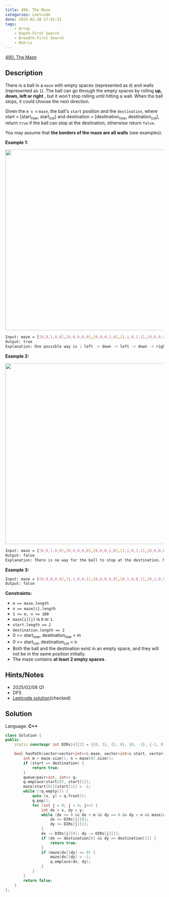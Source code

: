 ```yaml
---
title: 490. The Maze
categories: Leetcode
date: 2025-02-20 17:41:31
tags:
    - Array
    - Depth-First Search
    - Breadth-First Search
    - Matrix
---
```


[490. The Maze](https://leetcode.com/problems/the-maze/description/?envType=company&envId=facebook&favoriteSlug=facebook-three-months)

## Description

There is a ball in a `maze` with empty spaces (represented as `0`) and walls (represented as `1`). The ball can go through the empty spaces by rolling **up, down, left or right** , but it won't stop rolling until hitting a wall. When the ball stops, it could choose the next direction.

Given the `m x n` `maze`, the ball's `start` position and the `destination`, where start = [start<sub>row</sub>, start<sub>col</sub>] and destination = [destination<sub>row</sub>, destination<sub>col</sub>], return `true` if the ball can stop at the destination, otherwise return `false`.

You may assume that **the borders of the maze are all walls**  (see examples).

**Example 1:**

<img alt="" src="https://assets.leetcode.com/uploads/2021/03/31/maze1-1-grid.jpg" style="width: 573px; height: 573px;">

```bash
Input: maze = [[0,0,1,0,0],[0,0,0,0,0],[0,0,0,1,0],[1,1,0,1,1],[0,0,0,0,0]], start = [0,4], destination = [4,4]
Output: true
Explanation: One possible way is : left -> down -> left -> down -> right -> down -> right.
```

**Example 2:**

<img alt="" src="https://assets.leetcode.com/uploads/2021/03/31/maze1-2-grid.jpg" style="width: 573px; height: 573px;">

```bash
Input: maze = [[0,0,1,0,0],[0,0,0,0,0],[0,0,0,1,0],[1,1,0,1,1],[0,0,0,0,0]], start = [0,4], destination = [3,2]
Output: false
Explanation: There is no way for the ball to stop at the destination. Notice that you can pass through the destination but you cannot stop there.
```

**Example 3:**

```bash
Input: maze = [[0,0,0,0,0],[1,1,0,0,1],[0,0,0,0,0],[0,1,0,0,1],[0,1,0,0,0]], start = [4,3], destination = [0,1]
Output: false
```

**Constraints:**

- `m == maze.length`
- `n == maze[i].length`
- `1 <= m, n <= 100`
- `maze[i][j]` is `0` or `1`.
- `start.length == 2`
- `destination.length == 2`
- 0 <= start<sub>row</sub>, destination<sub>row</sub> < m
- 0 <= start<sub>col</sub>, destination<sub>col</sub> < n
- Both the ball and the destination exist in an empty space, and they will not be in the same position initially.
- The maze contains **at least 2 empty spaces** .

## Hints/Notes

- 2025/02/08 Q1
- DFS
- [Leetcode solution](https://leetcode.com/problems/the-maze/?envType=company&envId=facebook&favoriteSlug=facebook-three-months)(checked)

## Solution

Language: **C++**

```C++
class Solution {
public:
    static constexpr int DIRs[4][2] = {{0, 1}, {1, 0}, {0, -1}, {-1, 0}};

    bool hasPath(vector<vector<int>>& maze, vector<int>& start, vector<int>& destination) {
        int m = maze.size(), n = maze[0].size();
        if (start == destination) {
            return true;
        }
        queue<pair<int, int>> q;
        q.emplace(start[0], start[1]);
        maze[start[0]][start[1]] = -1;
        while (!q.empty()) {
            auto [x, y] = q.front();
            q.pop();
            for (int j = 0; j < 4; j++) {
                int dx = x, dy = y;
                while (dx >= 0 && dx < m && dy >= 0 && dy < n && maze[dx][dy] != 1) {
                    dx += DIRs[j][0];
                    dy += DIRs[j][1];
                }
                dx -= DIRs[j][0]; dy -= DIRs[j][1];
                if (dx == destination[0] && dy == destination[1]) {
                    return true;
                }
                if (maze[dx][dy] == 0) {
                    maze[dx][dy] = -1;
                    q.emplace(dx, dy);
                }
            }
        }
        return false;
    }
};
```

